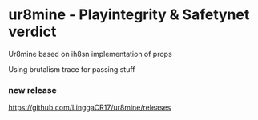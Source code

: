 # ur8mine - Playintegrity & Safetynet verdict
Ur8mine based on ih8sn implementation of props

Using brutalism trace for passing stuff

### new release ###
https://github.com/LinggaCR17/ur8mine/releases
